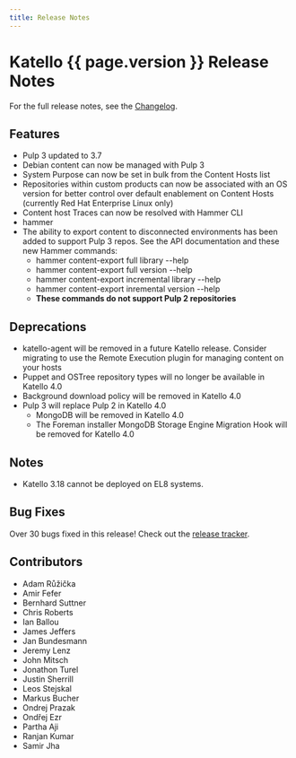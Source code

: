 ```yaml
---
title: Release Notes
---
```


# Katello {{ page.version }} Release Notes

For the full release notes, see the [Changelog](https://github.com/Katello/katello/blob/KATELLO-3.18/CHANGELOG.md).

## Features
* Pulp 3 updated to 3.7
* Debian content can now be managed with Pulp 3
* System Purpose can now be set in bulk from the Content Hosts list
* Repositories within custom products can now be associated with an OS version for better control over default enablement on Content Hosts (currently Red Hat Enterprise Linux only)
* Content host Traces can now be resolved with Hammer CLI
 * hammer 
* The ability to export content to disconnected environments has been added to support Pulp 3 repos. See the API documentation and these new Hammer commands:
  * hammer content-export full library --help
  * hammer content-export full version --help
  * hammer content-export incremental library --help
  * hammer content-export inremental version --help
  * **These commands do not support Pulp 2 repositories**

## Deprecations
* katello-agent will be removed in a future Katello release. Consider migrating to use the Remote Execution plugin for managing content on your hosts
* Puppet and OSTree repository types will no longer be available in Katello 4.0
* Background download policy will be removed in Katello 4.0
* Pulp 3 will replace Pulp 2 in Katello 4.0
  * MongoDB will be removed in Katello 4.0
  * The Foreman installer MongoDB Storage Engine Migration Hook will be removed for Katello 4.0 

## Notes

* Katello 3.18 cannot be deployed on EL8 systems.

## Bug Fixes

Over 30 bugs fixed in this release! Check out the [release tracker](https://projects.theforeman.org/projects/katello/issues?c%5B%5D=tracker&c%5B%5D=status&c%5B%5D=priority&c%5B%5D=subject&c%5B%5D=author&c%5B%5D=assigned_to&c%5B%5D=updated_on&c%5B%5D=category&c%5B%5D=fixed_version&f%5B%5D=status_id&f%5B%5D=fixed_version_id&f%5B%5D=tracker_id&f%5B%5D=&group_by=&op%5Bfixed_version_id%5D=%3D&op%5Bstatus_id%5D=c&op%5Btracker_id%5D=%3D&page=1&set_filter=1&sort=id%3Adesc&utf8=%E2%9C%93&v%5Bfixed_version_id%5D%5B%5D=1272&v%5Btracker_id%5D%5B%5D=1).

## Contributors
* Adam Růžička
* Amir Fefer
* Bernhard Suttner
* Chris Roberts
* Ian Ballou
* James Jeffers
* Jan Bundesmann
* Jeremy Lenz
* John Mitsch
* Jonathon Turel
* Justin Sherrill
* Leos Stejskal
* Markus Bucher
* Ondrej Prazak
* Ondřej Ezr
* Partha Aji
* Ranjan Kumar
* Samir Jha
